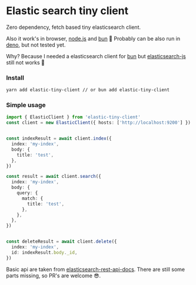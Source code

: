 # Elastic search tiny client

Zero dependency, fetch based tiny elasticsearch client.

Also it work's in browser, [node.js](http://nodejs.org/) and [bun](https://bun.sh/) 🥳
Probably can be also run in [deno](https://deno.land/), but not tested yet.


Why? Because I needed a elasticsearch client for [bun](https://bun.sh/) but [elasticsearch-js](https://github.com/elastic/elasticsearch-js) still not works 🥺

### Install

```bash 
yarn add elastic-tiny-client // or bun add elastic-tiny-client
```


### Simple usage

```ts
import { ElasticClient } from 'elastic-tiny-client'
const client = new ElasticClient({ hosts: ['http://localhost:9200'] })


const indexResult = await client.index({
  index: 'my-index',
  body: {
    title: 'test',
  },
})

const result = await client.search({
  index: 'my-index',
  body: {
    query: {
      match: {
        title: 'test',
      },
    },
  },
})


const deleteResult = await client.delete({
  index: 'my-index',
  id: indexResult.body._id,
})
```



Basic api are taken from [elasticsearch-rest-api-docs](https://www.elastic.co/guide/en/elasticsearch/reference/current/rest-apis.html).
There are still some parts missing, so PR's are welcome 😎.